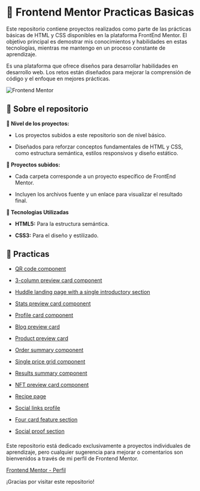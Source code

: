 # 🔵 Frontend Mentor Practicas Basicas 

Este repositorio contiene proyectos realizados como parte de las prácticas básicas de HTML y CSS disponibles en la plataforma FrontEnd Mentor. El objetivo principal es demostrar mis conocimientos y habilidades en estas tecnologías, mientras me mantengo en un proceso constante de aprendizaje.

Es una plataforma que ofrece diseños para desarrollar habilidades en desarrollo web. Los retos están diseñados para mejorar la comprensión de código y el enfoque en mejores prácticas.

![Frontend Mentor](https://camo.githubusercontent.com/4baa988ea66778f288650492a114f2a114c147c1673952d51de30bb817300779/68747470733a2f2f746865636f646562797465732e636f6d2f77702d636f6e74656e742f77656270632d70617373746872752e7068703f7372633d687474703a2f2f746865636f646562797465732e636f6d2f77702d636f6e74656e742f75706c6f6164732f323032332f30322f66726f6e74656e642d6d656e746f722d7265766965772e706e67266e6f63616368653d31)

## 🔶 Sobre el repositorio

**🔹 Nivel de los proyectos:**

- Los proyectos subidos a este repositorio son de nivel básico.

- Diseñados para reforzar conceptos fundamentales de HTML y CSS, como estructura semántica, estilos responsivos y diseño estático.

**🔹 Proyectos subidos:**

- Cada carpeta corresponde a un proyecto específico de FrontEnd Mentor.

- Incluyen los archivos fuente y un enlace para visualizar el resultado final.


**🔹 Tecnologias Utilizadas**
- **HTML5:** Para la estructura semántica.

- **CSS3:** Para el diseño y estilizado.




## 🔶 **Practicas** ##

- [QR code component](https://rherndz.github.io/FrontEnd_Practicas/component_qrcode_card/) 

- [3-column preview card component](https://rherndz.github.io/FrontEnd_Practicas/component_3column_cards/) 

- [Huddle landing page with a single introductory section](https://rherndz.github.io/FrontEnd_Practicas/introductory_landing_page/) 

- [Stats preview card component](https://rherndz.github.io/FrontEnd_Practicas/stats_preview_card_component/) 

- [Profile card component](https://rherndz.github.io/FrontEnd_Practicas/profile-card-component-main/) 

- [Blog preview card](https://rherndz.github.io/FrontEnd_Practicas/blog-preview-card-main/) 

- [Product preview card](https://rherndz.github.io/FrontEnd_Practicas/product_preview_card_component/) 

- [Order summary component](https://rherndz.github.io/FrontEnd_Practicas/order-summary-component-main/) 

- [Single price grid component](https://rherndz.github.io/FrontEnd_Practicas/single-price-grid-component-master/) 

- [Results summary component](https://rherndz.github.io/FrontEnd_Practicas/results-summary-component-main/) 

- [NFT preview card component](https://rherndz.github.io/FrontEnd_Practicas/nft-preview-card-component-main/) 

- [Recipe page](https://rherndz.github.io/FrontEnd_Practicas/recipe-page-main/) 

- [Social links profile](https://rherndz.github.io/FrontEnd_Practicas/social-links-profile-main/) 

- [Four card feature section](https://rherndz.github.io/FrontEnd_Practicas/four-card-feature-section-master/) 

- [Social proof section](https://rherndz.github.io/FrontEnd_Practicas/social-proof-section-master/) 


### ##

Este repositorio está dedicado exclusivamente a proyectos individuales de aprendizaje, pero cualquier sugerencia para mejorar o comentarios son bienvenidos a través de mi perfil de Frontend Mentor.

[Frontend Mentor - Perfil](https://www.frontendmentor.io/profile/rherndz)



¡Gracias por visitar este repositorio!




